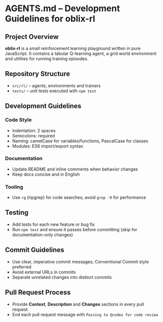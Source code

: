 # AGENTS.md – Development Guidelines for oblix-rl

## Project Overview

**oblix-rl** is a small reinforcement learning playground written in pure JavaScript. It contains a tabular Q-learning agent, a grid world environment and utilities for running training episodes.

## Repository Structure
- `src/rl/` – agents, environments and trainers
- `tests/` – unit tests executed with `npm test`

## Development Guidelines

### Code Style
- Indentation: 2 spaces
- Semicolons: required
- Naming: camelCase for variables/functions, PascalCase for classes
- Modules: ES6 import/export syntax

### Documentation
- Update README and inline comments when behavior changes
- Keep docs concise and in English

### Tooling
- Use `rg` (ripgrep) for code searches; avoid `grep -R` for performance

## Testing
- Add tests for each new feature or bug fix
- Run `npm test` and ensure it passes before committing (skip for documentation-only changes)

## Commit Guidelines
- Use clear, imperative commit messages; Conventional Commit style preferred
- Avoid external URLs in commits
- Separate unrelated changes into distinct commits

## Pull Request Process
- Provide **Context**, **Description** and **Changes** sections in every pull request
- End each pull request message with `Passing to @codex for code review`

